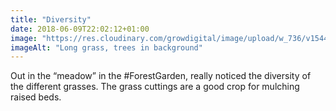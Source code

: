 ```yaml
---
title: "Diversity"
date: 2018-06-09T22:02:12+01:00
image: "https://res.cloudinary.com/growdigital/image/upload/w_736/v1544219347/meadow-28824815048.jpg"
imageAlt: "Long grass, trees in background"
---
```


Out in the “meadow” in the #ForestGarden, really noticed the diversity of the different grasses. The grass cuttings are a good crop for mulching raised beds.
